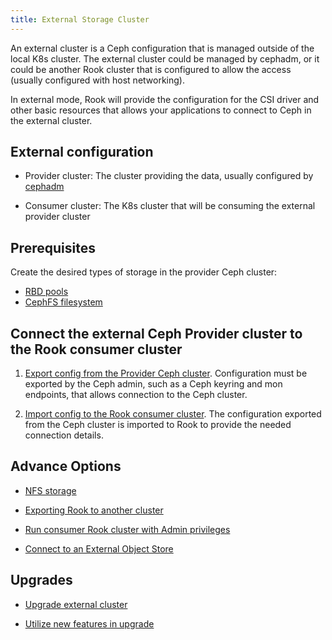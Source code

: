 ```yaml
---
title: External Storage Cluster
---
```


An external cluster is a Ceph configuration that is managed outside of the local K8s cluster. The external cluster could be managed by cephadm, or it could be another Rook cluster that is configured to allow the access (usually configured with host networking).

In external mode, Rook will provide the configuration for the CSI driver and other basic resources that allows your applications to connect to Ceph in the external cluster.

## External configuration

* Provider cluster: The cluster providing the data, usually configured by [cephadm](https://docs.ceph.com/en/pacific/cephadm/#cephadm)

* Consumer cluster: The K8s cluster that will be consuming the external provider cluster

## Prerequisites

Create the desired types of storage in the provider Ceph cluster:

* [RBD pools](https://docs.ceph.com/en/latest/rados/operations/pools/#create-a-pool)
* [CephFS filesystem](https://docs.ceph.com/en/latest/cephfs/createfs/)

## Connect the external Ceph Provider cluster to the Rook consumer cluster

1) [Export config from the Provider Ceph cluster](/Documentation/CRDs/Cluster/external-cluster/provider-export.md). Configuration must be exported by the Ceph admin, such as a Ceph keyring and mon endpoints, that allows connection to the Ceph cluster.

2) [Import config to the Rook consumer cluster](/Documentation/CRDs/Cluster/external-cluster/consumer-import.md). The configuration exported from the Ceph cluster is imported to Rook to provide the needed connection details.

## Advance Options

* [NFS storage](/Documentation/CRDs/Cluster/external-cluster/advance-external.md#nfs-storage)

* [Exporting Rook to another cluster](/Documentation/CRDs/Cluster/external-cluster/advance-external.md#exporting-rook-to-another-cluster)

* [Run consumer Rook cluster with Admin privileges](/Documentation/CRDs/Cluster/external-cluster/advance-external.md#admin-privileges)

* [Connect to an External Object Store](/Documentation/CRDs/Cluster/external-cluster/advance-external.md#connect-to-an-external-object-store)

## Upgrades

* [Upgrade external cluster](/Documentation/CRDs/Cluster/external-cluster/upgrade-external.md#upgrade-external-cluster)

* [Utilize new features in upgrade](/Documentation/CRDs/Cluster/external-cluster/upgrade-external.md#upgrade-cluster-to-utilize-new-feature)
